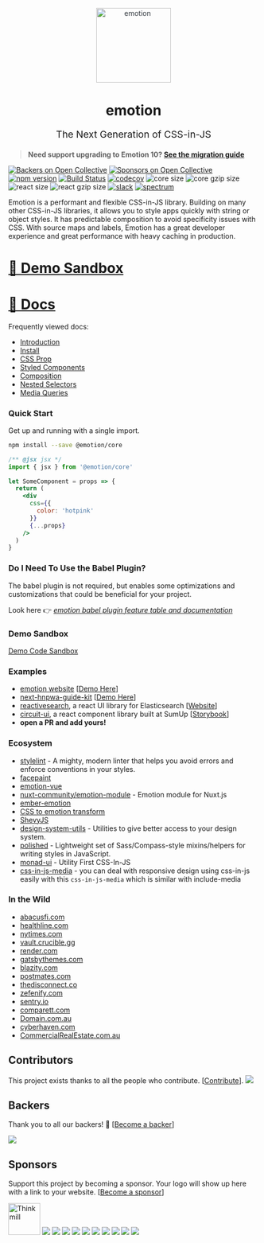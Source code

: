<p align="center" style="color: #343a40">
  <img src="https://cdn.rawgit.com/tkh44/emotion/master/emotion.png" alt="emotion" height="150" width="150">
  <h1 align="center">emotion</h1>
</p>
<p align="center" style="font-size: 1.2rem;">The Next Generation of CSS-in-JS</p>

> **Need support upgrading to Emotion 10? [See the migration guide](https://emotion.sh/docs/migrating-to-emotion-10)**

[![Backers on Open Collective](https://opencollective.com/emotion/backers/badge.svg)](#backers) [![Sponsors on Open Collective](https://opencollective.com/emotion/sponsors/badge.svg)](#sponsors) [![npm version](https://badge.fury.io/js/emotion.svg)](https://badge.fury.io/js/emotion)
[![Build Status](https://img.shields.io/circleci/project/github/emotion-js/emotion/master.svg)](https://circleci.com/gh/emotion-js/emotion)
[![codecov](https://codecov.io/gh/emotion-js/emotion/branch/master/graph/badge.svg)](https://codecov.io/gh/emotion-js/emotion)
![core size](https://img.shields.io/bundlephobia/min/emotion.svg?label=core%20size)
![core gzip size](https://img.shields.io/bundlephobia/minzip/emotion.svg?label=core%20gzip%20size)
![react size](https://img.shields.io/bundlephobia/min/@emotion/styled-base.svg?label=react%20size)
![react gzip size](https://img.shields.io/bundlephobia/minzip/@emotion/styled-base.svg?label=react%20gzip%20size)
[![slack](https://emotion-slack.now.sh/badge.svg)](https://emotion-slack.now.sh/)
[![spectrum](https://withspectrum.github.io/badge/badge.svg)](https://spectrum.chat/emotion)

Emotion is a performant and flexible CSS-in-JS library. Building on many other CSS-in-JS libraries, it allows you to style apps quickly with string or object styles. It has predictable composition to avoid specificity issues with CSS. With source maps and labels, Emotion has a great developer experience and great performance with heavy caching in production.

# [👀 Demo Sandbox](https://codesandbox.io/s/pk1qjqpw67)

# [📖 Docs](https://emotion.sh/docs/introduction)

Frequently viewed docs:

- [Introduction](https://emotion.sh/docs/introduction)
- [Install](https://emotion.sh/docs/install)
- [CSS Prop](https://emotion.sh/docs/css-prop)
- [Styled Components](https://emotion.sh/docs/styled)
- [Composition](https://emotion.sh/docs/composition)
- [Nested Selectors](https://emotion.sh/docs/nested)
- [Media Queries](https://emotion.sh/docs/media-queries)

### Quick Start

Get up and running with a single import.

```bash
npm install --save @emotion/core
```

```jsx
/** @jsx jsx */
import { jsx } from '@emotion/core'

let SomeComponent = props => {
  return (
    <div
      css={{
        color: 'hotpink'
      }}
      {...props}
    />
  )
}
```

### Do I Need To Use the Babel Plugin?

The babel plugin is not required, but enables some optimizations and customizations that could be beneficial for your project.

Look here 👉 _[emotion babel plugin feature table and documentation](https://github.com/emotion-js/emotion/tree/master/packages/babel-plugin-emotion)_

### Demo Sandbox

[Demo Code Sandbox](https://codesandbox.io/s/pk1qjqpw67)

### Examples

- [emotion website](site) [[Demo Here](https://emotion.sh)]
- [next-hnpwa-guide-kit](https://github.com/tkh44/next-hnpwa-guide-kit) [[Demo Here](https://hnpwa.life)]
- [reactivesearch](https://github.com/appbaseio/reactivesearch), a react UI library for Elasticsearch [[Website](https://opensource.appbase.io/reactivesearch/)]
- [circuit-ui](https://github.com/sumup/circuit-ui), a react component library built at SumUp [[Storybook](https://sumup.github.io/circuit-ui/)]
- **open a PR and add yours!**

### Ecosystem

- [stylelint](https://github.com/stylelint/stylelint) - A mighty, modern linter that helps you avoid errors and enforce conventions in your styles.
- [facepaint](https://github.com/emotion-js/facepaint)
- [emotion-vue](https://github.com/egoist/emotion-vue)
- [nuxt-community/emotion-module](https://github.com/nuxt-community/emotion-module) - Emotion module for Nuxt.js
- [ember-emotion](https://github.com/alexlafroscia/ember-emotion)
- [CSS to emotion transform](https://transform.now.sh/css-to-emotion/)
- [ShevyJS](https://github.com/kyleshevlin/shevyjs)
- [design-system-utils](https://github.com/mrmartineau/design-system-utils) - Utilities to give better access to your design system.
- [polished](https://github.com/styled-components/polished) - Lightweight set of Sass/Compass-style mixins/helpers for writing styles in JavaScript.
- [monad-ui](https://github.com/muhajirdev/monad-ui/) - Utility First CSS-In-JS
- [css-in-js-media](https://github.com/zx6658/css-in-js-media) - you can deal with responsive design using css-in-js easily with this `css-in-js-media` which is similar with include-media

### In the Wild

- [abacusfi.com](https://abacusfi.com)
- [healthline.com](https://www.healthline.com)
- [nytimes.com](https://www.nytimes.com)
- [vault.crucible.gg](http://vault.crucible.gg/)
- [render.com](https://render.com)
- [gatsbythemes.com](https://gatsbythemes.com/)
- [blazity.com](https://blazity.com/)
- [postmates.com](https://postmates.com/)
- [thedisconnect.co](https://thedisconnect.co/one)
- [zefenify.com](https://zefenify.com/about.html)
- [sentry.io](https://sentry.io)
- [comparett.com](https://comparett.com)
- [Domain.com.au](https://www.domain.com.au)
- [cyberhaven.com](https://cyberhaven.com)
- [CommercialRealEstate.com.au](https://www.commercialrealestate.com.au)

## Contributors

This project exists thanks to all the people who contribute. [[Contribute](CONTRIBUTING.md)].
<a href="https://github.com/emotion-js/emotion/graphs/contributors"><img src="https://opencollective.com/emotion/contributors.svg?width=890&button=false" /></a>

## Backers

Thank you to all our backers! 🙏 [[Become a backer](https://opencollective.com/emotion#backer)]

<a href="https://opencollective.com/emotion#backers" target="_blank"><img src="https://opencollective.com/emotion/backers.svg?width=890"></a>

## Sponsors

Support this project by becoming a sponsor. Your logo will show up here with a link to your website. [[Become a sponsor](https://opencollective.com/emotion#sponsor)]

<a href="https://thinkmill.com.au" target="_blank"><img height="64" alt="Thinkmill" src="https://thinkmill.github.io/badge/wide-logo.svg"></a>
<a href="https://opencollective.com/emotion/sponsor/0/website" target="_blank"><img src="https://opencollective.com/emotion/sponsor/0/avatar.svg"></a>
<a href="https://opencollective.com/emotion/sponsor/1/website" target="_blank"><img src="https://opencollective.com/emotion/sponsor/1/avatar.svg"></a>
<a href="https://opencollective.com/emotion/sponsor/2/website" target="_blank"><img src="https://opencollective.com/emotion/sponsor/2/avatar.svg"></a>
<a href="https://opencollective.com/emotion/sponsor/3/website" target="_blank"><img src="https://opencollective.com/emotion/sponsor/3/avatar.svg"></a>
<a href="https://opencollective.com/emotion/sponsor/4/website" target="_blank"><img src="https://opencollective.com/emotion/sponsor/4/avatar.svg"></a>
<a href="https://opencollective.com/emotion/sponsor/5/website" target="_blank"><img src="https://opencollective.com/emotion/sponsor/5/avatar.svg"></a>
<a href="https://opencollective.com/emotion/sponsor/6/website" target="_blank"><img src="https://opencollective.com/emotion/sponsor/6/avatar.svg"></a>
<a href="https://opencollective.com/emotion/sponsor/7/website" target="_blank"><img src="https://opencollective.com/emotion/sponsor/7/avatar.svg"></a>
<a href="https://opencollective.com/emotion/sponsor/8/website" target="_blank"><img src="https://opencollective.com/emotion/sponsor/8/avatar.svg"></a>
<a href="https://opencollective.com/emotion/sponsor/9/website" target="_blank"><img src="https://opencollective.com/emotion/sponsor/9/avatar.svg"></a>
